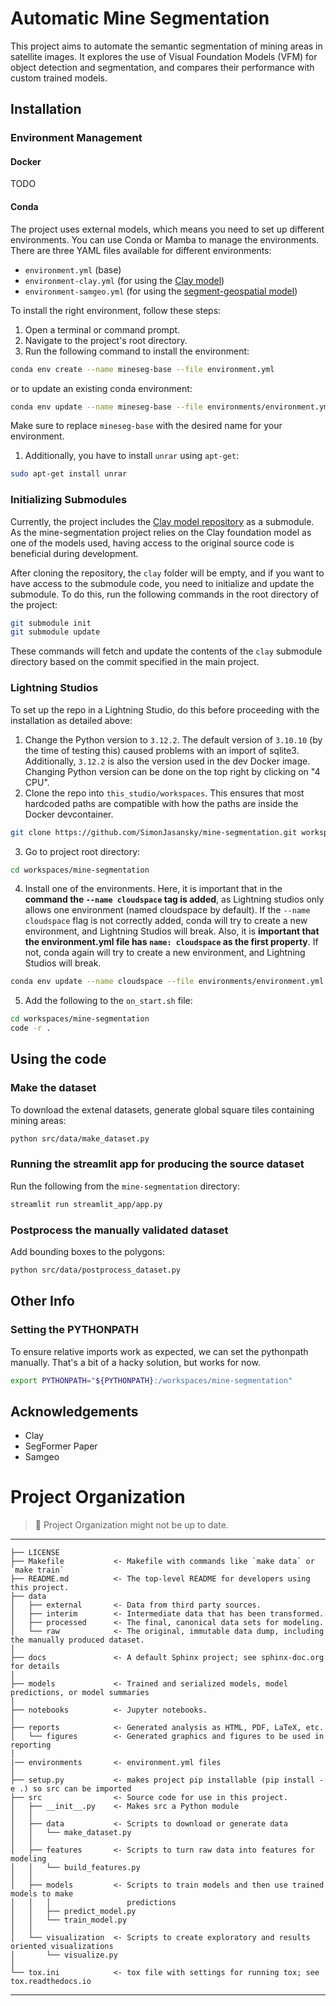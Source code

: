 # Automatic Mine Segmentation

This project aims to automate the semantic segmentation of mining areas in satellite images. It explores the use of Visual Foundation Models (VFM) for object detection and segmentation, and compares their performance with custom trained models.

## Installation

### Environment Management

#### Docker

TODO

#### Conda

The project uses external models, which means you need to set up different environments. You can use Conda or Mamba to manage the environments. There are three YAML files available for different environments:

- ``environment.yml`` (base)
- ``environment-clay.yml`` (for using the [Clay model](https://github.com/Clay-foundation/model))
- ``environment-samgeo.yml`` (for using the [segment-geospatial model](https://github.com/opengeos/segment-geospatial))

 To install the right environment, follow these steps:

1. Open a terminal or command prompt.
2. Navigate to the project's root directory.
3. Run the following command to install the environment:

```bash
conda env create --name mineseg-base --file environment.yml
```

or to update an existing conda environment:

```bash
conda env update --name mineseg-base --file environments/environment.yml --prune
```

Make sure to replace `mineseg-base` with the desired name for your environment.

1. Additionally, you have to install `unrar` using `apt-get`: 

```bash
sudo apt-get install unrar
```

### Initializing Submodules

Currently, the project includes the [Clay model repository](https://github.com/Clay-foundation/model) as a submodule. As the mine-segmentation project relies on the Clay foundation model as one of the models used, having access to the original source code is beneficial during development.

After cloning the repository, the `clay` folder will be empty, and if you want to have access to the submodule code, you need to initialize and update the submodule. To do this, run the following commands in the root directory of the project:

```bash
git submodule init
git submodule update
```

These commands will fetch and update the contents of the `clay` submodule directory based on the commit specified in the main project.

### Lightning Studios

To set up the repo in a Lightning Studio, do this before proceeding with the installation as detailed above:

1. Change the Python version to ``3.12.2``. The default version of ``3.10.10`` (by the time of testing this) caused problems with an import of sqlite3. Additionally, ``3.12.2`` is also the version used in the dev Docker image. Changing Python version can be done on the top right by clicking on "4 CPU".
2. Clone the repo into `this_studio/workspaces`. This ensures that most hardcoded paths are compatible with how the paths are inside the Docker devcontainer. 

```bash
git clone https://github.com/SimonJasansky/mine-segmentation.git workspaces/mine-segmentation
```

3. Go to project root directory:

```bash
cd workspaces/mine-segmentation
```

4. Install one of the environments. Here, it is important that in the **command the `--name cloudspace` tag is added**, as Lightning studios only allows one environment (named cloudspace by default). If the `--name cloudspace` flag is not correctly added, conda will try to create a new environment, and Lightning Studios will break. 
Also, it is **important that the environment.yml file has `name: cloudspace` as the first property**. If not, conda again will try to create a new environment, and Lightning Studios will break. 

```bash
conda env update --name cloudspace --file environments/environment.yml --prune
```

5. Add the following to the `on_start.sh` file:

```bash
cd workspaces/mine-segmentation
code -r .
```

## Using the code

### Make the dataset

To download the extenal datasets, generate global square tiles containing mining areas:

```bash
python src/data/make_dataset.py 
```

### Running the streamlit app for producing the source dataset

Run the following from the `mine-segmentation` directory:

```bash
streamlit run streamlit_app/app.py
```

### Postprocess the manually validated dataset

Add bounding boxes to the polygons:

```bash
python src/data/postprocess_dataset.py
```

## Other Info

### Setting the PYTHONPATH

To ensure relative imports work as expected, we can set the pythonpath manually. That's a bit of a hacky solution, but works for now.

```bash
export PYTHONPATH="${PYTHONPATH}:/workspaces/mine-segmentation"
```

## Acknowledgements

- Clay
- SegFormer Paper
- Samgeo

# Project Organization

> 🚧 Project Organization might not be up to date.
------------

    ├── LICENSE
    ├── Makefile           <- Makefile with commands like `make data` or `make train`
    ├── README.md          <- The top-level README for developers using this project.
    ├── data
    │   ├── external       <- Data from third party sources.
    │   ├── interim        <- Intermediate data that has been transformed.
    │   ├── processed      <- The final, canonical data sets for modeling.
    │   └── raw            <- The original, immutable data dump, including the manually produced dataset.
    │
    ├── docs               <- A default Sphinx project; see sphinx-doc.org for details
    │
    ├── models             <- Trained and serialized models, model predictions, or model summaries
    │
    ├── notebooks          <- Jupyter notebooks.
    │
    ├── reports            <- Generated analysis as HTML, PDF, LaTeX, etc.
    │   └── figures        <- Generated graphics and figures to be used in reporting
    │
    |── environments       <- environment.yml files
    │
    ├── setup.py           <- makes project pip installable (pip install -e .) so src can be imported
    ├── src                <- Source code for use in this project.
    │   ├── __init__.py    <- Makes src a Python module
    │   │
    │   ├── data           <- Scripts to download or generate data
    │   │   └── make_dataset.py
    │   │
    │   ├── features       <- Scripts to turn raw data into features for modeling
    │   │   └── build_features.py
    │   │
    │   ├── models         <- Scripts to train models and then use trained models to make
    │   │   │                 predictions
    │   │   ├── predict_model.py
    │   │   └── train_model.py
    │   │
    │   └── visualization  <- Scripts to create exploratory and results oriented visualizations
    │       └── visualize.py
    │
    └── tox.ini            <- tox file with settings for running tox; see tox.readthedocs.io


--------
